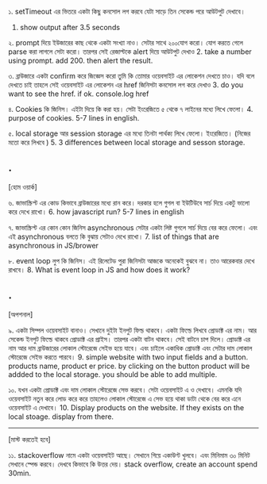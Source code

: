 ১. setTimeout এর ভিতরে একটা কিছু কনসোল লগ করবে যেটা সাড়ে তিন সেকেন্ড পরে আউটপুট দেখাবে। 
1. show output after 3.5 seconds

২. prompt দিয়ে ইউজারের কাছ থেকে একটা সংখ্যা নাও। সেটার সাথে ২০০যোগ করো। যোগ করতে গেলে parse করা লাগলে সেটা করো। তারপর সেই রেজাল্টকে alert দিয়ে আউটপুট দেখাও 
2. take a number using prompt. add 200. then alert the result.

৩. ব্রাউজারে একটা confirm করে জিজ্ঞেস করো তুমি কি তোমার ওয়েবসাইট এর লোকেশন দেখতে চাও। যদি বলে দেখতে চাই তাহলে সেই ওয়েবসাইট এর লোকেশন এর href জিনিসটা কনসোল লগ করে দেখাও 
3. do you want to see the href. if ok. console.log href

৪. Cookies কি জিনিস। এইটা দিয়ে কি করা হয়। সেটা ইংরেজিতে ৫ থেকে ৭ লাইনের মধ্যে লিখে ফেলো। 
4. purpose of cookies. 5-7 lines in english.

৫. local storage আর session storage এর মধ্যে তিনটা পার্থক্য লিখে ফেলো। ইংরেজিতে। (নিজের মতো করে লিখবে )
5. 3 differences between local storage and sesson storage.

.
-----------
[হোম ওয়ার্ক] 

৬. জাভাস্ক্রিপ্ট এর কোড কিভাবে ব্রাউজারের মধ্যে রান করে। দরকার হলে গুগল বা ইউটিউবে সার্চ দিয়ে একটু ভালো করে দেখে রাখো। 
6. how javascript run? 5-7 lines in english

৭. জাভাস্ক্রিপ্ট এর কোন কোন জিনিস asynchronous সেটার একটা লিষ্ট গুগলে সার্চ দিয়ে বের করে ফেলো। এবং এই asynchronous বলতে কি বুঝায় সেটাও দেখে রাখো। 
7. list of things that are asynchronous in JS/brower

৮. event loop লুপ কি জিনিস। এই রিলেটেড পুরা জিনিসটা আজকে অনেকেই বুঝবে না। তাও আরেকবার দেখে রাখবে। 
8. What is event loop in JS and how does it work?

.
----------
[অপশনাল]

৯. একটা সিম্পল ওয়েবসাইট বানাও। সেখানে দুইটা ইনপুট ফিল্ড থাকবে। একটা ফিল্ডে লিখবে প্রোডাক্ট এর নাম। আর সেকেন্ড ইনপুট ফিল্ডে থাকবে প্রোডাক্ট এর প্রাইস। তারপর একটা বাটন থাকবে। সেই বাটনে চাপ দিলে। প্রোডাক্ট এর নাম আর দাম ব্রাউজারের লোকাল স্টোরেজে সেইভ হয়ে যাবে। এবং চাইলে একাধিক প্রোডাক্ট এবং সেটার দাম লোকাল স্টোরেজে সেইভ করতে পারবে। 
9. simple website with two input fields and a button. products name, product er price. by clicking on the button product will be addded to the local storage. you should be able to add multiple.

১০. যখন একটা প্রোডাক্ট এবং দাম লোকাল স্টোরেজে সেভ করবে। সেটা ওয়েবসাইট এ ও দেখাবে। এমনকি যদি ওয়েবসাইট নতুন করে লোড করে করে তাহলেও লোকাল স্টোরেজে এ সেভ হয়ে থাকা ডাটা থেকে বের করে এনে ওয়েবসাইট এ দেখাবে। 
10. Display products on the website. If they exists on the local stoage. display from there.

------------

[মাস্ট করতেই হবে]

১১. stackoverflow নামে একটা ওয়েবসাইট আছে। সেখানে গিয়ে একাউণ্ট খুলবে। এবং মিনিমাম ৩০ মিনিট সেখানে স্পেন্ড করবে। দেখবে কিভাবে কি উত্তর দেয়। 
stack overflow, create an account spend 30min.
